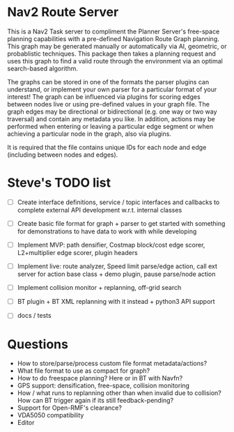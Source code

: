 # Nav2 Route Server

This is a Nav2 Task server to compliment the Planner Server's free-space planning capabilities with a pre-defined Navigation Route Graph planning.
This graph may be generated manually or automatically via AI, geometric, or probablistic techniques.
This package then takes a planning request and uses this graph to find a valid route through the environment via an optimal search-based algorithm.

The graphs can be stored in one of the formats the parser plugins can understand, or implement your own parser for a particular format of your interest!
The graph can be influenced via plugins for scoring edges between nodes live or using pre-defined values in your graph file.
The graph edges may be directional or bidirectional (e.g. one way or two way traversal) and contain any metadata you like.
In addition, actions may be performed when entering or leaving a particular edge segment or when achieving a particular node in the graph, also via plugins.

It is required that the file contains unique IDs for each node and edge (including between nodes and edges).

# Steve's TODO list

- [ ] Create interface definitions, service / topic interfaces and callbacks to complete external API development w.r.t. internal classes

- [ ] Create basic file format for graph + parser to get started with something for demonstrations to have data to work with while developing

- [ ] Implement MVP: path densifier, Costmap block/cost edge scorer, L2+multiplier edge scorer, plugin headers

- [ ] Implement live: route analyzer, Speed limit parse/edge action, call ext server for action base class + demo plugin, pause parse/node action

- [ ] Implement collision monitor + replanning, off-grid search

- [ ] BT plugin + BT XML replanning with it instead + python3 API support
- [ ] docs / tests


# Questions

- How to store/parse/process custom file format metadata/actions?
- What file format to use as compact for graph?
- How to do freespace planning? Here or in BT with Navfn?
- GPS support: densification, free-space, collision monitoring
- How / what runs to replanning other than when invalid due to collision? How can BT trigger again if its still feedback-pending?
- Support for Open-RMF's clearance?
- VDA5050 compatibility
- Editor

